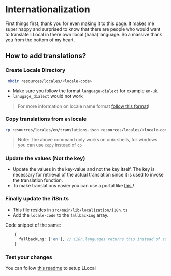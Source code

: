 
# Internationalization

First things first, thank you for even making it to this page. It makes me super happy and surprised to know that there are people who would want to translate LLocal in there own llocal (haha) language. So a massive thank you from the bottom of my heart.

## How to add translations?

### Create Locale Directory

```bash
 mkdir resources/locales/<locale-code>
```

- Make sure you follow the format `language-dialect` for example `en-uk`.
- `lanugage_dialect` would not work

> For more information on locale name format [follow this format](https://www.i18next.com/principles/translation-resolution#example-1)!

### Copy translations from `en` locale

```bash
cp resources/locales/en/translations.json resources/locales/<locale-code>

```
> Note: The above command only works on unix shells, for windows you can use `copy` instead of `cp`

### Update the values (Not the key)

- Update the values in the key-value and not the key itself. The key is necessary for retrieval of the actual translation since it is used to invoke the translation function.
- To make translations easier you can use a portal like [ this ]( https://translate.i18next.com/ )!

### Finally update the i18n.ts

- This file resides in `src/main/lib/localization/i18n.ts`
- Add the `locale-code` to the `fallbackLng` array.

Code snippet of the same:

```typescript
    {
      fallbackLng: ['en'], // i18n.languages returns this instead of supportedLngs, which is pretty cool
    }
```

### Test your changes

You can follow [this readme](https://github.com/kartikm7/llocal/tree/master#project-setup) to setup LLocal
